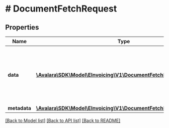 # # DocumentFetchRequest

## Properties

Name | Type | Description | Notes
------------ | ------------- | ------------- | -------------
**data** | [**\Avalara\SDK\Model\EInvoicing\V1\DocumentFetchRequestDataInner[]**](DocumentFetchRequestDataInner.md) | Array of key-value pairs used to retrieve inbound documents from the Tax Authority | [optional]
**metadata** | [**\Avalara\SDK\Model\EInvoicing\V1\DocumentFetchRequestMetadata**](DocumentFetchRequestMetadata.md) |  | [optional]

[[Back to Model list]](../../../README.md#models) [[Back to API list]](../../../README.md#endpoints) [[Back to README]](../../../README.md)
